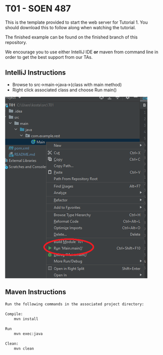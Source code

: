 # T01 - SOEN 487

This is the template provided to start the web server for Tutorial 1.
You should download this to follow along when watching the tutorial.

The finished example can be found on the finished branch of this repository.

We encourage you to use either IntelliJ IDE **or** maven from command line in order to get the best support from our TAs.

## IntelliJ Instructions ##

* Browse to src->main->java->(class with main method)
* Right click associated class and choose Run main()

![Screenshot](img/fig1.png)

## Maven Instructions ##

    Run the following commands in the associated project directory:

    Compile:
        mvn install

    Run
        mvn exec:java

    Clean:
        mvn clean

